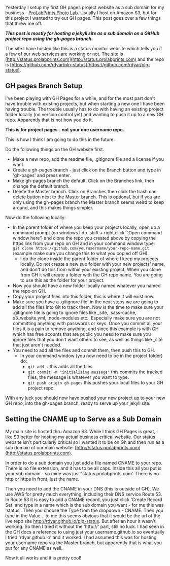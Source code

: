 ---
---

Yesterday I setup my first GH pages project website as a sub domain for my business -  [ProLabPrints Photo Lab](http://prolabprints.com). Usually I host on Amazon S3, but for this project I wanted to try out GH pages. This post goes over a few things that threw me off.

**_This post is mostly for hosting a jekyll site as a sub domain on a GitHub project repo using the gh-pages branch._**

The site I have hosted like this is a status monitor website which tells you if a few of our web services are working or not. The site is [http://status.prolabprints.com](http://status.prolabprints.com) and the repo is [https://github.com/rdyar/plp-status](https://github.com/rdyar/plp-status).

## GH pages Branch Setup

I've been playing with GH Pages for a while, and for the most part don't have trouble with existing projects, but when starting a new one I have been having trouble. The trouble usually has to do with having an existing project folder locally (no version control yet) and wanting to push it up to a new GH repo. Apparently that is not how you do it.

**This is for project pages - not your one username repo.**

This is how I think I am going to do this in the future.

Do the following things on the GH website first.

- Make a new repo, add the readme file, .gitignore file and a license if you want.
- Create a gh-pages branch - just click on the Branch button and type in 'gh-pages' and press enter.
- Make gh-pages branch the default. Click on the Branches link, then change the default branch.
- Delete the Master branch. Click on Branches then click the trash can delete button next to the Master branch. This is optional, but if you are only using the gh-pages branch the Master branch seems weird to keep around, and this makes things simpler.

Now do the following locally:

- In the parent folder of where you keep your projects locally, open up a command prompt (on windows I do 'shift + right click' 'Open command window here') and clone the repo you created above by copying the https link from your repo on GH and in your command window type:  
 ```git clone https://github.com/yourusername/your-repo-name.git```  
 (example make sure you change this to what you copied off GH).
   - I do the clone inside the parent folder of where I keep my projects locally. Do not create a new sub folder with your new projects' name, and don't do this from within your existing project. When you clone from GH it will create a folder with the GH repo name. You are going to use this as the folder for your project.
- Now you should have a new folder locally named whatever you named the repo on GH.
- Copy your project files into this folder, this is where it will exist now.
- Make sure you have a .gitignore file! in the next steps we are going to add all the files into Git to track them. Now is the time to make sure your .gitignore file is going to ignore files like _site, .sass-cache, s3_website.yml, .node-modules etc.. Especially make sure you are not committing anything with passwords or keys. Once you commit all your files it is a pain to remove anything, and since this example is with GH which has free acounts that are public you need to make sure you ignore files that you don't want others to see, as well as things like _site that just aren't needed.
- You need to add all the files and commit them, then push this to GH.
   - In your command window (you now need to be in the project folder) do:
      - ```git add .``` this adds all the files 
      - ```git commit -m "initializing message"``` this commits the tracked files, the message is whatever you want to type.
      - ```git push origin gh-pages``` this pushes your local files to your GH project repo.  

With any luck you should now have pushed your new project up to your new GH repo, into the gh-pages branch, ready to serve up your jekyll site.

## Setting the CNAME up to Serve as a Sub Domain

My main site is hosted thru Amazon S3. While I think GH Pages is great, I like S3 better for hosting my actual business critical website. Our status website isn't particularly critical so I wanted it to be on Gh and then run as a sub domain of our main website: [http://status.prolabprints.com](http://status.prolabprints.com).

In order to do a sub domain you just add a file named CNAME to your repo. There is no file extension, and it has to be all caps. Inside this all you put is your sub domain - so mine was just 'status.prolabprints.com'. There is no http or https in front, just the name.

Then you need to add the CNAME in your DNS (this is outside of GH). We use AWS for pretty much everything, including their DNS service Route 53. In Route 53 it is easy to add a CNAME record, you just click 'Create Record Set' and type in a name which is the sub domain you want - for me this was 'status'. Then you choose the Type from the dropdown - CNAME. Then you type in the Value... to me this seems obvious that it would be the url of the live repo site http://rdyar.github.io/plp-status. But after an hour it wasn't working. So then I tried it without the 'http://' part, still no luck. I had seen in the GH docs a reference to using just your username.github.io so eventually I tried 'rdyar.github.io' and it worked. I had assumed this was for hosting your username repo via the Master branch, but apparently that is what you put for any CNAME as well.

Now it all works and it is pretty cool!